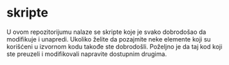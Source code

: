 # skripte
U ovom repozitorijumu nalaze se skripte koje je svako dobrodošao da modifikuje i unapredi. Ukoliko želite da pozajmite neke elemente koji su korišćeni u izvornom kodu takođe ste dobrodošli. Poželjno je da taj kod koji ste preuzeli i modifikovali napravite dostupnim drugima.
